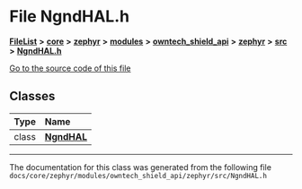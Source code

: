 

# File NgndHAL.h



[**FileList**](files.md) **>** [**core**](dir_771164b9325b04f1442f7a3ffa8ecb89.md) **>** [**zephyr**](dir_09002e7ce91f09aeb040dfd1861a47f4.md) **>** [**modules**](dir_6d0fb8ab814c517e7f155fb837e32f72.md) **>** [**owntech\_shield\_api**](dir_9a89dd71eabb2209bdecc753bd3dc4ac.md) **>** [**zephyr**](dir_b3d0c58b5ddf7b1e26f8d905ca8e43b0.md) **>** [**src**](dir_cc8f80e4cf83a61a7635b2e9633862a2.md) **>** [**NgndHAL.h**](NgndHAL_8h.md)

[Go to the source code of this file](NgndHAL_8h_source.md)


















## Classes

| Type | Name |
| ---: | :--- |
| class | [**NgndHAL**](classNgndHAL.md) <br> |



















































------------------------------
The documentation for this class was generated from the following file `docs/core/zephyr/modules/owntech_shield_api/zephyr/src/NgndHAL.h`

